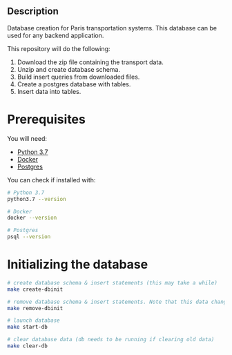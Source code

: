## Description
Database creation for Paris transportation systems. This database can be used for any backend application.

This repository will do the following:
1. Download the zip file containing the transport data.
2. Unzip and create database schema.
3. Build insert queries from downloaded files.
4. Create a postgres database with tables.
5. Insert data into tables.

# Prerequisites
You will need:
- [Python 3.7](https://www.python.org/downloads/)
- [Docker](https://www.docker.com/)
- [Postgres](https://www.postgresql.org/)

You can check if installed with:
```bash
# Python 3.7
python3.7 --version

# Docker
docker --version

# Postgres
psql --version
```

# Initializing the database
```bash
# create database schema & insert statements (this may take a while)
make create-dbinit

# remove database schema & insert statements. Note that this data changes every 3 weeks.
make remove-dbinit

# launch database
make start-db

# clear database data (db needs to be running if clearing old data)
make clear-db
```
